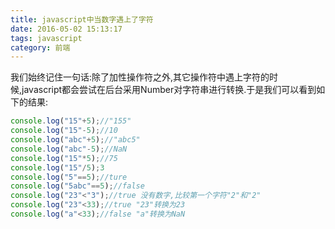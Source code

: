 ```yaml
---
title: javascript中当数字遇上了字符
date: 2016-05-02 15:13:17
tags: javascript
category: 前端
---
```

我们始终记住一句话:除了加性操作符之外,其它操作符中遇上字符的时候,javascript都会尝试在后台采用Number对字符串进行转换.于是我们可以看到如下的结果:
<!--more-->
```javascript
console.log("15"+5);//"155"
console.log("15"-5);//10
console.log("abc"+5);//"abc5"
console.log("abc"-5);//NaN
console.log("15"*5);//75
console.log("15"/5);3
console.log("5"==5);//ture
console.log("5abc"==5);//false
console.log("23"<"3");//true 没有数字,比较第一个字符"2"和"2"
console.log("23"<33);//true "23"转换为23
console.log("a"<33);//false "a"转换为NaN

```
